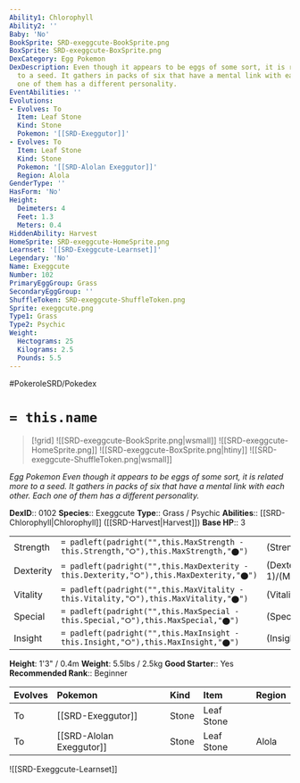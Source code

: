 ```yaml
---
Ability1: Chlorophyll
Ability2: ''
Baby: 'No'
BookSprite: SRD-exeggcute-BookSprite.png
BoxSprite: SRD-exeggcute-BoxSprite.png
DexCategory: Egg Pokemon
DexDescription: Even though it appears to be eggs of some sort, it is related more
  to a seed. It gathers in packs of six that have a mental link with each other. Each
  one of them has a different personality.
EventAbilities: ''
Evolutions:
- Evolves: To
  Item: Leaf Stone
  Kind: Stone
  Pokemon: '[[SRD-Exeggutor]]'
- Evolves: To
  Item: Leaf Stone
  Kind: Stone
  Pokemon: '[[SRD-Alolan Exeggutor]]'
  Region: Alola
GenderType: ''
HasForm: 'No'
Height:
  Deimeters: 4
  Feet: 1.3
  Meters: 0.4
HiddenAbility: Harvest
HomeSprite: SRD-exeggcute-HomeSprite.png
Learnset: '[[SRD-Exeggcute-Learnset]]'
Legendary: 'No'
Name: Exeggcute
Number: 102
PrimaryEggGroup: Grass
SecondaryEggGroup: ''
ShuffleToken: SRD-exeggcute-ShuffleToken.png
Sprite: exeggcute.png
Type1: Grass
Type2: Psychic
Weight:
  Hectograms: 25
  Kilograms: 2.5
  Pounds: 5.5
---
```


#PokeroleSRD/Pokedex

# `= this.name`

> [!grid]
> ![[SRD-exeggcute-BookSprite.png|wsmall]]
> ![[SRD-exeggcute-HomeSprite.png]]
> ![[SRD-exeggcute-BoxSprite.png|htiny]]
> ![[SRD-exeggcute-ShuffleToken.png|wsmall]]


*Egg Pokemon*
*Even though it appears to be eggs of some sort, it is related more to a seed. It gathers in packs of six that have a mental link with each other. Each one of them has a different personality.*

**DexID**:: 0102
**Species**:: Exeggcute
**Type**:: Grass / Psychic
**Abilities**:: [[SRD-Chlorophyll|Chlorophyll]] ([[SRD-Harvest|Harvest]])
**Base HP**:: 3

|           |                                                                                        |                                          |
| --------- | -------------------------------------------------------------------------------------- | ---------------------------------------- |
| Strength  | `= padleft(padright("",this.MaxStrength - this.Strength,"⭘"),this.MaxStrength,"⬤")`    | (Strength::1)/(MaxStrength::3)   |
| Dexterity | `= padleft(padright("",this.MaxDexterity - this.Dexterity,"⭘"),this.MaxDexterity,"⬤")` | (Dexterity:: 1)/(MaxDexterity::3) |
| Vitality  | `= padleft(padright("",this.MaxVitality - this.Vitality,"⭘"),this.MaxVitality,"⬤")`    | (Vitality::2)/(MaxVitality::5)   |
| Special   | `= padleft(padright("",this.MaxSpecial - this.Special,"⭘"),this.MaxSpecial,"⬤")`       | (Special::2)/(MaxSpecial::4)     |
| Insight   | `= padleft(padright("",this.MaxInsight - this.Insight,"⭘"),this.MaxInsight,"⬤")`       | (Insight::2)/(MaxInsight::4)     |

**Height**: 1'3" / 0.4m
**Weight**: 5.5lbs / 2.5kg
**Good Starter**:: Yes
**Recommended Rank**:: Beginner

| Evolves   | Pokemon                  | Kind   | Item       | Region   |
|:----------|:-------------------------|:-------|:-----------|:---------|
| To        | [[SRD-Exeggutor]]        | Stone  | Leaf Stone |          |
| To        | [[SRD-Alolan Exeggutor]] | Stone  | Leaf Stone | Alola    |

![[SRD-Exeggcute-Learnset]]